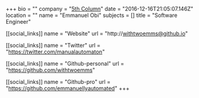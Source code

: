 +++
bio = ""
company = "[5th Column](http://5thcolumn.net/)"
date = "2016-12-16T21:05:07.146Z"
location = ""
name = "Emmanuel Obi"
subjects = []
title = "Software Engineer"

[[social_links]]
  name = "Website"
  url = "http://withtwoemms@github.io"

[[social_links]]
  name = "Twitter"
  url = "https://twitter.com/manualautomaton"

[[social_links]]
  name = "Github-personal"
  url = "https://github.com/withtwoemms"

[[social_links]]
  name = "Github-pro"
  url = "https://github.com/emmanuellyautomated"
+++
